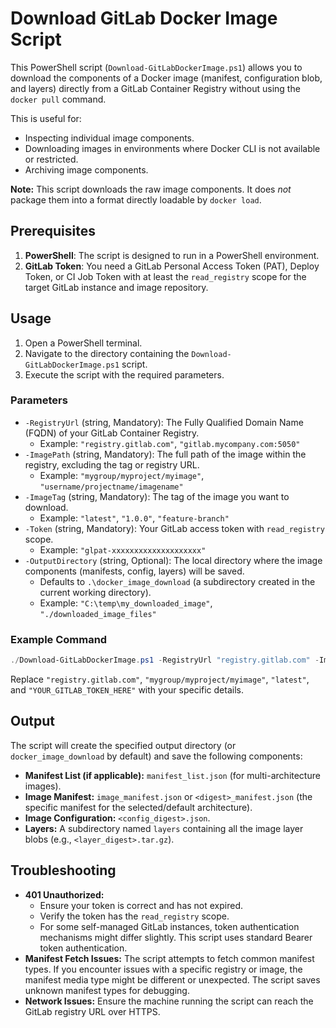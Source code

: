 # Download GitLab Docker Image Script

This PowerShell script (`Download-GitLabDockerImage.ps1`) allows you to download the components of a Docker image (manifest, configuration blob, and layers) directly from a GitLab Container Registry without using the `docker pull` command.

This is useful for:
- Inspecting individual image components.
- Downloading images in environments where Docker CLI is not available or restricted.
- Archiving image components.

**Note:** This script downloads the raw image components. It does *not* package them into a format directly loadable by `docker load`.

## Prerequisites

1.  **PowerShell**: The script is designed to run in a PowerShell environment.
2.  **GitLab Token**: You need a GitLab Personal Access Token (PAT), Deploy Token, or CI Job Token with at least the `read_registry` scope for the target GitLab instance and image repository.

## Usage

1.  Open a PowerShell terminal.
2.  Navigate to the directory containing the `Download-GitLabDockerImage.ps1` script.
3.  Execute the script with the required parameters.

### Parameters

*   `-RegistryUrl` (string, Mandatory): The Fully Qualified Domain Name (FQDN) of your GitLab Container Registry. 
    *   Example: `"registry.gitlab.com"`, `"gitlab.mycompany.com:5050"`
*   `-ImagePath` (string, Mandatory): The full path of the image within the registry, excluding the tag or registry URL.
    *   Example: `"mygroup/myproject/myimage"`, `"username/projectname/imagename"`
*   `-ImageTag` (string, Mandatory): The tag of the image you want to download.
    *   Example: `"latest"`, `"1.0.0"`, `"feature-branch"`
*   `-Token` (string, Mandatory): Your GitLab access token with `read_registry` scope.
    *   Example: `"glpat-xxxxxxxxxxxxxxxxxxxx"`
*   `-OutputDirectory` (string, Optional): The local directory where the image components (manifests, config, layers) will be saved. 
    *   Defaults to `.\docker_image_download` (a subdirectory created in the current working directory).
    *   Example: `"C:\temp\my_downloaded_image"`, `"./downloaded_image_files"`

### Example Command

```powershell
./Download-GitLabDockerImage.ps1 -RegistryUrl "registry.gitlab.com" -ImagePath "mygroup/myproject/myimage" -ImageTag "latest" -Token "YOUR_GITLAB_TOKEN_HERE" -OutputDirectory "./my_image_components"
```

Replace `"registry.gitlab.com"`, `"mygroup/myproject/myimage"`, `"latest"`, and `"YOUR_GITLAB_TOKEN_HERE"` with your specific details.

## Output

The script will create the specified output directory (or `docker_image_download` by default) and save the following components:

*   **Manifest List (if applicable):** `manifest_list.json` (for multi-architecture images).
*   **Image Manifest:** `image_manifest.json` or `<digest>_manifest.json` (the specific manifest for the selected/default architecture).
*   **Image Configuration:** `<config_digest>.json`.
*   **Layers:** A subdirectory named `layers` containing all the image layer blobs (e.g., `<layer_digest>.tar.gz`).

## Troubleshooting

*   **401 Unauthorized:** 
    *   Ensure your token is correct and has not expired.
    *   Verify the token has the `read_registry` scope.
    *   For some self-managed GitLab instances, token authentication mechanisms might differ slightly. This script uses standard Bearer token authentication.
*   **Manifest Fetch Issues:** The script attempts to fetch common manifest types. If you encounter issues with a specific registry or image, the manifest media type might be different or unexpected. The script saves unknown manifest types for debugging.
*   **Network Issues:** Ensure the machine running the script can reach the GitLab registry URL over HTTPS.
